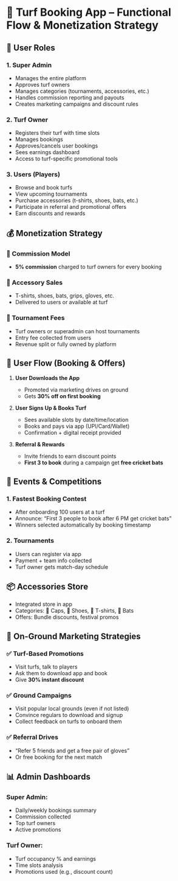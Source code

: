 
# 🏏 Turf Booking App – Functional Flow & Monetization Strategy

## 👥 User Roles

### 1. **Super Admin**
- Manages the entire platform
- Approves turf owners
- Manages categories (tournaments, accessories, etc.)
- Handles commission reporting and payouts
- Creates marketing campaigns and discount rules

### 2. **Turf Owner**
- Registers their turf with time slots
- Manages bookings
- Approves/cancels user bookings
- Sees earnings dashboard
- Access to turf-specific promotional tools

### 3. **Users (Players)**
- Browse and book turfs
- View upcoming tournaments
- Purchase accessories (t-shirts, shoes, bats, etc.)
- Participate in referral and promotional offers
- Earn discounts and rewards

## 💰 Monetization Strategy

### 🔹 Commission Model
- **5% commission** charged to turf owners for every booking

### 🔹 Accessory Sales
- T-shirts, shoes, bats, grips, gloves, etc.
- Delivered to users or available at turf

### 🔹 Tournament Fees
- Turf owners or superadmin can host tournaments
- Entry fee collected from users
- Revenue split or fully owned by platform

## 📲 User Flow (Booking & Offers)

1. **User Downloads the App**
   - Promoted via marketing drives on ground
   - Gets **30% off on first booking**

2. **User Signs Up & Books Turf**
   - Sees available slots by date/time/location
   - Books and pays via app (UPI/Card/Wallet)
   - Confirmation + digital receipt provided

3. **Referral & Rewards**
   - Invite friends to earn discount points
   - **First 3 to book** during a campaign get **free cricket bats**

## 🎉 Events & Competitions

### 1. **Fastest Booking Contest**
- After onboarding 100 users at a turf
- Announce: “First 3 people to book after 6 PM get cricket bats”
- Winners selected automatically by booking timestamp

### 2. **Tournaments**
- Users can register via app
- Payment + team info collected
- Turf owner gets match-day schedule

## 📦 Accessories Store

- Integrated store in app
- Categories: 🧢 Caps, 👟 Shoes, 👕 T-shirts, 🏏 Bats
- Offers: Bundle discounts, festival promos

## 📢 On-Ground Marketing Strategies

### ✅ **Turf-Based Promotions**
- Visit turfs, talk to players
- Ask them to download app and book
- Give **30% instant discount**

### ✅ **Ground Campaigns**
- Visit popular local grounds (even if not listed)
- Convince regulars to download and signup
- Collect feedback on turfs to onboard them

### ✅ **Referral Drives**
- “Refer 5 friends and get a free pair of gloves”
- Or free booking for the next match

## 📊 Admin Dashboards

### Super Admin:
- Daily/weekly bookings summary
- Commission collected
- Top turf owners
- Active promotions

### Turf Owner:
- Turf occupancy % and earnings
- Time slots analysis
- Promotions used (e.g., discount count)
